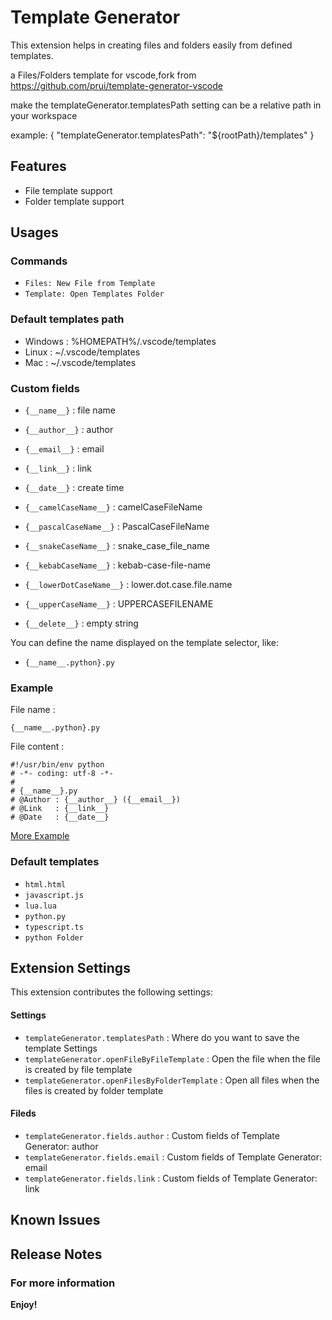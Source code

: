 # Template Generator

This extension helps in creating files and folders easily from defined templates.

a Files/Folders template for vscode,fork from https://github.com/prui/template-generator-vscode

make the templateGenerator.templatesPath setting can be a relative path in your workspace

example:
{
    "templateGenerator.templatesPath": "${rootPath}/templates"
}

## Features

* File template support
* Folder template support

## Usages

### Commands

* `Files: New File from Template`
* `Template: Open Templates Folder`

### Default templates path

* Windows : %HOMEPATH%/.vscode/templates
* Linux : ~/.vscode/templates
* Mac : ~/.vscode/templates

### Custom fields

* `{__name__}` : file name
* `{__author__}` : author
* `{__email__}` : email
* `{__link__}` : link
* `{__date__}` : create time
* `{__camelCaseName__}` : camelCaseFileName
* `{__pascalCaseName__}` : PascalCaseFileName
* `{__snakeCaseName__}` : snake_case_file_name
* `{__kebabCaseName__}` : kebab-case-file-name
* `{__lowerDotCaseName__}` : lower.dot.case.file.name
* `{__upperCaseName__}` : UPPERCASEFILENAME

* `{__delete__}` : empty string

You can define the name displayed on the template selector, like:

* `{__name__.python}.py`

### Example

File name :

`{__name__.python}.py`

File content :

```
#!/usr/bin/env python
# -*- coding: utf-8 -*-
#
# {__name__}.py
# @Author : {__author__} ({__email__})
# @Link   : {__link__}
# @Date   : {__date__}

```

[More Example](https://github.com/DengSir/template-generator-example)

### Default templates

* `html.html`
* `javascript.js`
* `lua.lua`
* `python.py`
* `typescript.ts`
* `python Folder`

## Extension Settings

This extension contributes the following settings:

#### Settings

* `templateGenerator.templatesPath` : Where do you want to save the template Settings
* `templateGenerator.openFileByFileTemplate` : Open the file when the file is created by file template
* `templateGenerator.openFilesByFolderTemplate` : Open all files when the files is created by folder template

#### Fileds

* `templateGenerator.fields.author` : Custom fields of Template Generator: author
* `templateGenerator.fields.email` : Custom fields of Template Generator: email
* `templateGenerator.fields.link` : Custom fields of Template Generator: link

## Known Issues

## Release Notes

### For more information

**Enjoy!**
